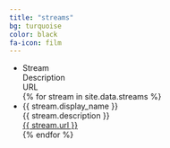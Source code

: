 ```yaml
---
title: "streams"
bg: turquoise
color: black
fa-icon: film
---
```


<div class="container">
  <ul class="responsive-table">
    <li class="table-header">
      <div class="col col-1">Stream</div>
      <div class="col col-2">Description</div>
      <div class="col col-3">URL</div>
    </li>
    {% for stream in site.data.streams %}
      <li class="table-row">
        <div class="col col-1" data-label="Stream">{{ stream.display_name }}</div>
        <div class="col col-2" data-label="Description">{{ stream.description }}</div>
        <div class="col col-3" data-label="URL">
          <a href="{{ stream.url }}" target="_blank">
            {{ stream.url }}
          </a>
        </div>
      </li>
    {% endfor %}
  </ul>
</div>



